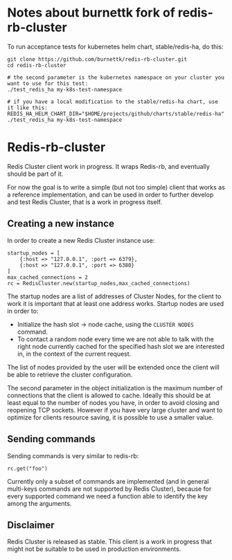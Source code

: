 # Notes about burnettk fork of redis-rb-cluster

To run acceptance tests for kubernetes helm chart, stable/redis-ha, do this:

    git clone https://github.com/burnettk/redis-rb-cluster.git
    cd redis-rb-cluster
    
    # the second parameter is the kubernetes namespace on your cluster you want to use for this test:
    ./test_redis_ha my-k8s-test-namespace
    
    # if you have a local modification to the stable/redis-ha chart, use it like this:
    REDIS_HA_HELM_CHART_DIR="$HOME/projects/github/charts/stable/redis-ha" ./test_redis_ha my-k8s-test-namespace


# Redis-rb-cluster

Redis Cluster client work in progress.
It wraps Redis-rb, and eventually should be part of it.

For now the goal is to write a simple (but not too simple) client that works
as a reference implementation, and can be used in order to further develop
and test Redis Cluster, that is a work in progress itself.

## Creating a new instance

In order to create a new Redis Cluster instance use:

    startup_nodes = [
        {:host => "127.0.0.1", :port => 6379},
        {:host => "127.0.0.1", :port => 6380}
    ]
    max_cached_connections = 2
    rc = RedisCluster.new(startup_nodes,max_cached_connections)

The startup nodes are a list of addresses of Cluster Nodes, for the client to
work it is important that at least one address works. Startup nodes are used
in order to:

* Initialize the hash slot -> node cache, using the `CLUSTER NODES` command.
* To contact a random node every time we are not able to talk with the right node currently cached for the specified hash slot we are interested in, in the context of the current request.

The list of nodes provided by the user will be extended once the client
will be able to retrieve the cluster configuration.

The second parameter in the object initialization is the maximum number of
connections that the client is allowed to cache. Ideally this should be at
least equal to the number of nodes you have, in order to avoid closing and
reopening TCP sockets. However if you have very large cluster and want to
optimize for clients resource saving, it is possible to use a smaller value.

## Sending commands

Sending commands is very similar to redis-rb:

    rc.get("foo")

Currently only a subset of commands are implemented (and in general multi-keys
commands are not supported by Redis Cluster), because for every supported
command we need a function able to identify the key among the arguments.

## Disclaimer

Redis Cluster is released as stable. 
This client is a work in progress that might not be suitable to be used in production environments.
